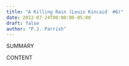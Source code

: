 ```yaml
---
title: "A Killing Rain (Louis Kincaid  #6)"
date: 2022-07-24T00:00:00-05:00
draft: false
author: "P.J. Parrish"
---
```


SUMMARY

<!--more-->

CONTENT